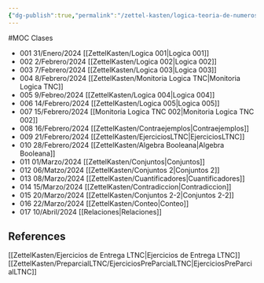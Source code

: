 ```yaml
---
{"dg-publish":true,"permalink":"/zettel-kasten/logica-teoria-de-numeros-y-conjuntos/"}
---
```


#MOC 
Clases
- 001 31/Enero/2024 [[ZettelKasten/Logica 001\|Logica 001]]
- 002 2/Febrero/2024 [[ZettelKasten/Logica 002\|Logica 002]]
- 003 7/Febrero/2024 [[ZettelKasten/Logica 003\|Logica 003]]
- 004 8/Febrero/2024 [[ZettelKasten/Monitoria Logica TNC\|Monitoria Logica TNC]]
- 005 9/Febreo/2024 [[ZettelKasten/Logica 004\|Logica 004]]
- 006 14/Febrero/2024 [[ZettelKasten/Logica 005\|Logica 005]]
- 007 15/Febrero/2024 [[Monitoria Logica TNC 002\|Monitoria Logica TNC 002]]
- 008 16/Febrero/2024 [[ZettelKasten/Contraejemplos\|Contraejemplos]]
- 009 21/Febrero/2024 [[ZettelKasten/EjerciciosLTNC\|EjerciciosLTNC]]
- 010 28/Febrero/2024 [[ZettelKasten/Algebra Booleana\|Algebra Booleana]]
- 011 01/Marzo/2024 [[ZettelKasten/Conjuntos\|Conjuntos]]
- 012 06/Matzo/2024 [[ZettelKasten/Conjuntos 2\|Conjuntos 2]]
- 013 08/Marzo/2024 [[ZettelKasten/Cuantificadores\|Cuantificadores]]
- 014 15/Marzo/2024 [[ZettelKasten/Contradiccion\|Contradiccion]]
- 015 20/Marzo/2024 [[ZettelKasten/Conjuntos 2-2\|Conjuntos 2-2]]
- 016 22/Marzo/2024 [[ZettelKasten/Conteo\|Conteo]]
- 017 10/Abril/2024 [[Relaciones\|Relaciones]]
## References
 [[ZettelKasten/Ejercicios de Entrega LTNC\|Ejercicios de Entrega LTNC]]
 [[ZettelKasten/PreparcialLTNC/EjerciciosPreParcialLTNC\|EjerciciosPreParcialLTNC]]